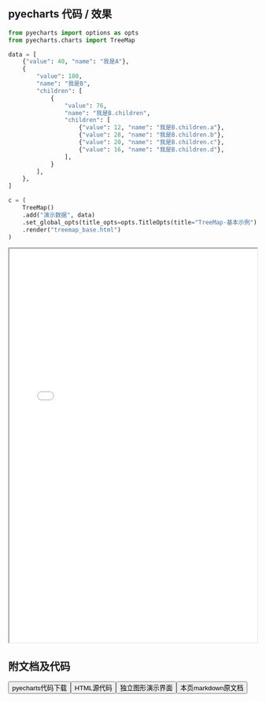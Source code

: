 
## pyecharts 代码 / 效果

```python
from pyecharts import options as opts
from pyecharts.charts import TreeMap

data = [
    {"value": 40, "name": "我是A"},
    {
        "value": 180,
        "name": "我是B",
        "children": [
            {
                "value": 76,
                "name": "我是B.children",
                "children": [
                    {"value": 12, "name": "我是B.children.a"},
                    {"value": 28, "name": "我是B.children.b"},
                    {"value": 20, "name": "我是B.children.c"},
                    {"value": 16, "name": "我是B.children.d"},
                ],
            }
        ],
    },
]

c = (
    TreeMap()
    .add("演示数据", data)
    .set_global_opts(title_opts=opts.TitleOpts(title="TreeMap-基本示例"))
    .render("treemap_base.html")
)

```

<iframe width="100%" height="800px" src="/pyecharts/Treemap/treemap_base.html"></iframe>

## 附文档及代码

<a href="https://cdn.jsdelivr.net/gh/wfy-belief/python/docs/pyecharts/Treemap/treemap_base.py"><button class="mybutton">pyecharts代码下载</button></a><a href="https://cdn.jsdelivr.net/gh/wfy-belief/python/docs/pyecharts/Treemap/treemap_base.html"><button class="mybutton">HTML源代码</button></a><a href="https://python.wfyblog.cn/pyecharts/Treemap/treemap_base.html"><button class="mybutton">独立图形演示界面</button></a><a href="https://cdn.jsdelivr.net/gh/wfy-belief/python/docs/pyecharts/Treemap/treemap_base.md"><button class="mybutton">本页markdown原文档</button></a>